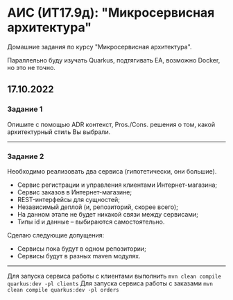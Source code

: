 # АИС (ИТ17.9д): "Микросервисная архитектура"

Домашние задания по курсу "Микросервисная архитектура".

Параллельно буду изучать Quarkus, подтягивать EA, возможно Docker, но это не точно.

## 17.10.2022
### Задание 1
Опишите с помощью ADR контекст, Pros./Cons. решения о том, какой архитектурный стиль Вы выбрали.

---

### Задание 2
Необходимо реализовать два сервиса (гипотетически, они большие).
- Сервис регистрации и управления клиентами Интернет-магазина;
- Сервис заказов в Интернет-магазине;
- REST-интерфейсы для сущностей;
- Независимый деплой (и, репозиторий, скорее всего);
- На данном этапе не будет никакой связи между сервисами;
- Типы id и данные – выбираются самостоятельно.

Сделаю следующие допущения:
- Сервисы пока будут в одном репозитории;
- Сервисы будут в разных maven модулях.

---

Для запуска сервиса работы с клиентами выполнить `mvn clean compile quarkus:dev -pl clients`
Для запуска сервиса работы с заказами `mvn clean compile quarkus:dev -pl orders`
